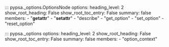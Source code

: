 <!--
SPDX-FileCopyrightText: PyPSA Contributors

SPDX-License-Identifier: CC-BY-4.0
-->

::: pypsa._options.OptionsNode
    options:
        heading_level: 2
        show_root_heading: False
        show_root_toc_entry: False
        summary: false
        members:
            - "__getattr__"
            - "__setattr__"
            - "describe"
            - "get_option"
            - "set_option"
            - "reset_option"

::: pypsa._options
    options:
        heading_level: 2
        show_root_heading: False
        show_root_toc_entry: False
        summary: false
        members:
            - "option_context"